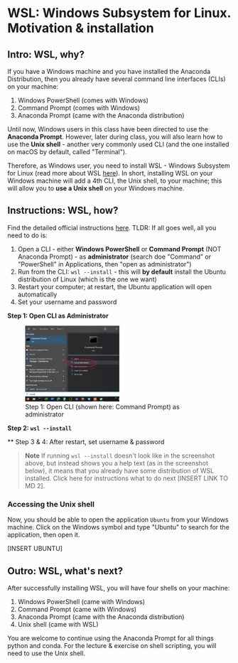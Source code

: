 # WSL: Windows Subsystem for Linux. Motivation & installation

## Intro: WSL, why?

If you have a Windows machine and you have installed the Anaconda Distribution, then you already have several command line interfaces (CLIs) on your machine:
1. Windows PowerShell (comes with Windows)
2. Command Prompt (comes with Windows)
3. Anaconda Prompt (came with the Anaconda distribution)

Until now, Windows users in this class have been directed to use the **Anaconda Prompt**. However, later during class, you will also learn how to use the **Unix shell** - another very commonly used CLI (and the one installed on macOS by default, called "Terminal"). 

Therefore, as Windows user, you need to install WSL - Windows Subsystem for Linux (read more about WSL [here](https://learn.microsoft.com/en-us/windows/wsl/about)). In short, installing WSL on your Windows machine will add a 4th CLI, the Unix shell, to your machine; this will allow you to **use a Unix shell** on your Windows machine. 

## Instructions: WSL, how?

Find the detailed official instructions [here](https://learn.microsoft.com/en-us/windows/wsl/install). TLDR: If all goes well, all you need to do is: 
1. Open a CLI - either **Windows PowerShell** or **Command Prompt** (NOT Anaconda Prompt) - as **administrator** (search doe "Command" or "PowerShell" in Applications, then "open as administrator")
2. Run from the CLI: `wsl --install` - this will **by default** install the Ubuntu distribution of Linux (which is the one we want)
3. Restart your computer; at restart, the Ubuntu application will open automatically
4. Set your username and password

**Step 1: Open CLI as Administrator**

<figure>
  <img src="images/cmd.png" alt="Open Command Prompt as Administrator" style="width:50%">
  <figcaption>Step 1: Open CLI (shown here: Command Prompt) as administrator</figcaption>
</figure>

**Step 2: `wsl --install`**

** Step 3 & 4: After restart, set username & password

> **Note** If running `wsl --install` doesn't look like in the screenshot above, but instead shows you a help text (as in the screenshot below), it means that you already have some distribution of WSL installed. Click here for instructions what to do next [INSERT LINK TO MD 2].

### Accessing the Unix shell

Now, you should be able to open the application `Ubuntu` from your Windows machine. Click on the Windows symbol and type "Ubuntu" to search for the application, then open it.

[INSERT UBUNTU]

## Outro: WSL, what's next?

After successfully installing WSL, you will have four shells on your machine:
1. Windows PowerShell (came with Windows)
2. Command Prompt (came with Windows)
3. Anaconda Prompt (came with the Anaconda distribution)
4. Unix shell (came with WSL)

You are welcome to continue using the Anaconda Prompt for all things python and conda. For the lecture & exercise on shell scripting, you will need to use the Unix shell.